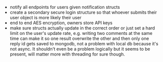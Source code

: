- notify all endpoints for users given notification structs
- create a secondary secure login structure so that whoever submits their user object is more likely their user
- end to end AES encryption, owners store API keys
- make sure structs actually update in the correct order or just set a hard limit on the user's update rate, e.g. writing two comments at the same time can make it so one result overwrite the other and then only one reply id gets saved to mongodb, not a problem with local db because it's not async. It shouldn't even be a problem logically but it seems to be present, will matter more with threading for sure though.